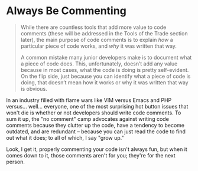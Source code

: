 # Always Be Commenting

> While there are countless tools that add more value to code comments \(these will be addressed in the Tools of the Trade section later\), the main purpose of code comments is to explain _how_ a particular piece of code works, and _why_ it was written that way.
>
> A common mistake many junior developers make is to document what a piece of code does. This, unfortunately, doesn’t add any value because in most cases, what the code is doing is pretty self-evident. On the flip side, just because you can identify what a piece of code is doing, that doesn’t mean how it works or why it was written that way is obvious.

In an industry filled with flame wars like VIM versus Emacs and PHP versus... well... everyone, one of the most surprising hot button issues that won't die is whether or not developers should write code comments. To sum it up, the "no comment" camp advocates against writing code comments because they clutter up the code, have a tendency to become outdated, and are redundant – because you can just read the code to find out what it does; to all of which, I say "grow up."

Look, I get it, properly commenting your code isn't always fun, but when it comes down to it, those comments aren't for you; they're for the next person.

